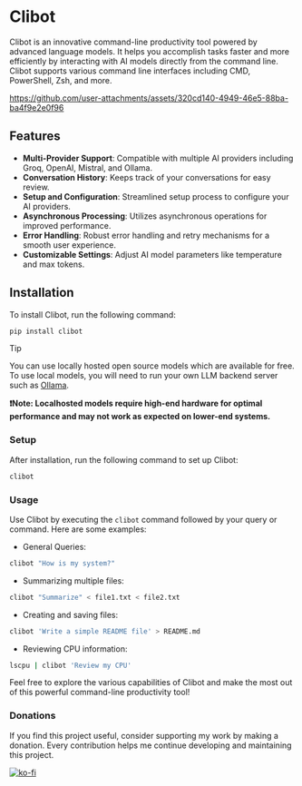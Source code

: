 # Clibot

Clibot is an innovative command-line productivity tool powered by advanced language models. It helps you accomplish tasks faster and more efficiently by interacting with AI models directly from the command line. Clibot supports various command line interfaces including CMD, PowerShell, Zsh, and more.

https://github.com/user-attachments/assets/320cd140-4949-46e5-88ba-ba4f9e2e0f96

## Features

- **Multi-Provider Support**: Compatible with multiple AI providers including Groq, OpenAI, Mistral, and Ollama.
- **Conversation History**: Keeps track of your conversations for easy review.
- **Setup and Configuration**: Streamlined setup process to configure your AI providers.
- **Asynchronous Processing**: Utilizes asynchronous operations for improved performance.
- **Error Handling**: Robust error handling and retry mechanisms for a smooth user experience.
- **Customizable Settings**: Adjust AI model parameters like temperature and max tokens.

## Installation

To install Clibot, run the following command:

```bash
pip install clibot
```

> [!TIP]
> You can use locally hosted open source models which are available for free. To use local models, you will need to run your own LLM backend server such as [Ollama](https://github.com/ollama/ollama).
>
> **❗️Note: Localhosted models require high-end hardware for optimal performance and may not work as expected on lower-end systems.**

### Setup

After installation, run the following command to set up Clibot:

```bash
clibot
```

### Usage

Use Clibot by executing the `clibot` command followed by your query or command. Here are some examples:

- General Queries:

```bash
clibot "How is my system?"
```

- Summarizing multiple files:

```bash
clibot "Summarize" < file1.txt < file2.txt
```

- Creating and saving files:

```bash
clibot 'Write a simple README file' > README.md
```

- Reviewing CPU information:

```bash
lscpu | clibot 'Review my CPU'
```

Feel free to explore the various capabilities of Clibot and make the most out of this powerful command-line productivity tool!

### Donations

If you find this project useful, consider supporting my work by making a donation. Every contribution helps me continue developing and maintaining this project.

[![ko-fi](https://ko-fi.com/img/githubbutton_sm.svg)](https://ko-fi.com/linuztx)
